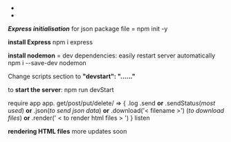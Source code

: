 *

*

***Express initialisation***
for json package file = npm init -y

**install Express** 
npm i express

**install nodemon** =  dev dependencies: easily restart server automatically
npm i --save-dev nodemon

Change scripts section to **"devstart": "......"**

to **start the server**: npm run devStart


require
app
app. get/post/put/delete/ => {
.log
.send **or**  .sendStatus(*most used*) **or**  .json(*to send json data*) **or**  .download('< filename >') (*to download files*) **or** .render(' < to render html files > ')
}
listen

**rendering HTML files**
more updates soon




